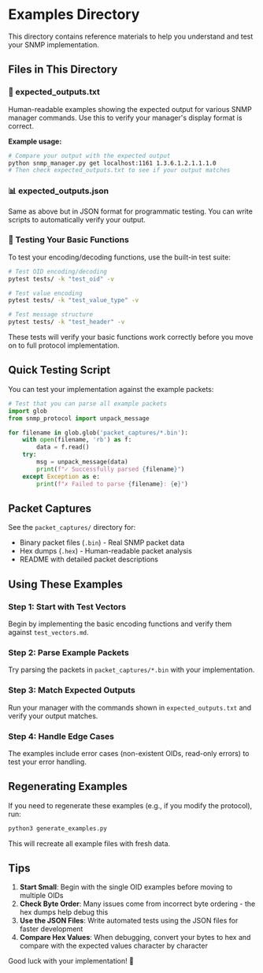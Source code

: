 # Examples Directory

This directory contains reference materials to help you understand and test your SNMP implementation.

## Files in This Directory

### 📝 expected_outputs.txt
Human-readable examples showing the expected output for various SNMP manager commands. Use this to verify your manager's display format is correct.

**Example usage:**
```bash
# Compare your output with the expected output
python snmp_manager.py get localhost:1161 1.3.6.1.2.1.1.1.0
# Then check expected_outputs.txt to see if your output matches
```

### 📊 expected_outputs.json
Same as above but in JSON format for programmatic testing. You can write scripts to automatically verify your output.

### 🧪 Testing Your Basic Functions
To test your encoding/decoding functions, use the built-in test suite:

```bash
# Test OID encoding/decoding
pytest tests/ -k "test_oid" -v

# Test value encoding
pytest tests/ -k "test_value_type" -v

# Test message structure
pytest tests/ -k "test_header" -v
```

These tests will verify your basic functions work correctly before you move on to full protocol implementation.

## Quick Testing Script

You can test your implementation against the example packets:

```python
# Test that you can parse all example packets
import glob
from snmp_protocol import unpack_message

for filename in glob.glob('packet_captures/*.bin'):
    with open(filename, 'rb') as f:
        data = f.read()
    try:
        msg = unpack_message(data)
        print(f"✓ Successfully parsed {filename}")
    except Exception as e:
        print(f"✗ Failed to parse {filename}: {e}")
```

## Packet Captures

See the `packet_captures/` directory for:
- Binary packet files (`.bin`) - Real SNMP packet data
- Hex dumps (`.hex`) - Human-readable packet analysis
- README with detailed packet descriptions

## Using These Examples

### Step 1: Start with Test Vectors
Begin by implementing the basic encoding functions and verify them against `test_vectors.md`.

### Step 2: Parse Example Packets
Try parsing the packets in `packet_captures/*.bin` with your implementation.

### Step 3: Match Expected Outputs
Run your manager with the commands shown in `expected_outputs.txt` and verify your output matches.

### Step 4: Handle Edge Cases
The examples include error cases (non-existent OIDs, read-only errors) to test your error handling.

## Regenerating Examples

If you need to regenerate these examples (e.g., if you modify the protocol), run:

```bash
python3 generate_examples.py
```

This will recreate all example files with fresh data.

## Tips

1. **Start Small**: Begin with the single OID examples before moving to multiple OIDs
2. **Check Byte Order**: Many issues come from incorrect byte ordering - the hex dumps help debug this
3. **Use the JSON Files**: Write automated tests using the JSON files for faster development
4. **Compare Hex Values**: When debugging, convert your bytes to hex and compare with the expected values character by character

Good luck with your implementation! 🚀